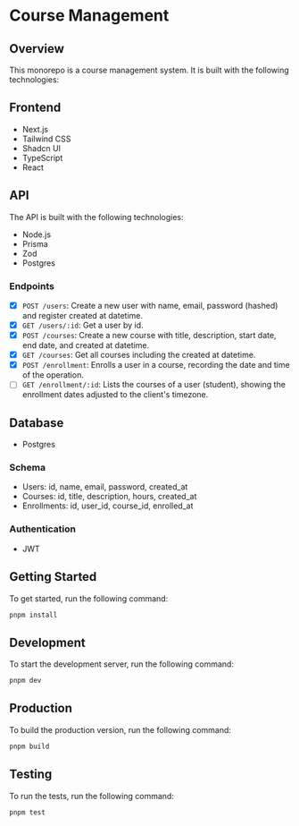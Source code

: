 # Course Management

## Overview

This monorepo is a course management system. It is built with the following technologies:

## Frontend

- Next.js
- Tailwind CSS
- Shadcn UI
- TypeScript
- React

## API

The API is built with the following technologies:

- Node.js
- Prisma
- Zod
- Postgres

### Endpoints

- [x] `POST /users`: Create a new user with name, email, password (hashed) and register created at datetime.
- [x] `GET /users/:id`: Get a user by id.
- [x] `POST /courses`: Create a new course with title, description, start date, end date, and created at datetime.
- [x] `GET /courses`: Get all courses including the created at datetime.
- [x] `POST /enrollment`: Enrolls a user in a course, recording the date and time of the operation.
- [ ] `GET /enrollment/:id`: Lists the courses of a user (student), showing the enrollment dates adjusted to the client's timezone.

## Database

- Postgres

### Schema

- Users: id, name, email, password, created_at
- Courses: id, title, description, hours, created_at
- Enrollments: id, user_id, course_id, enrolled_at

### Authentication

- JWT

## Getting Started

To get started, run the following command:

```bash
pnpm install
```

## Development

To start the development server, run the following command:

```bash
pnpm dev
```

## Production

To build the production version, run the following command:

```bash
pnpm build
```

## Testing

To run the tests, run the following command:

```bash
pnpm test
```
